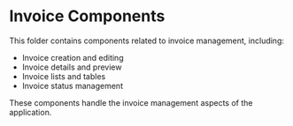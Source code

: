 # Invoice Components

This folder contains components related to invoice management, including:

- Invoice creation and editing
- Invoice details and preview
- Invoice lists and tables
- Invoice status management

These components handle the invoice management aspects of the application.
